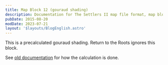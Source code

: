 ```yaml
---
title: Map Block 12 (gouraud shading)
description: Documentation for The Settlers II map file format, map block 12.
pubDate: 2015-08-20
modDate: 2023-07-21
layout: '$layouts/BlogEnglish.astro'
---
```


This is a precalculated gouraud shading. Return to the Roots ignores this block.

See [old documentation](/documentation/world-map-file-format-wldswd#block-13-gouraud-shading) for how the calculation is done.
